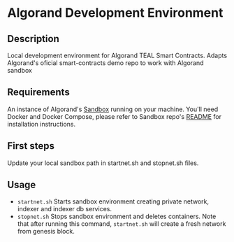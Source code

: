 # Algorand Development Environment

## Description

Local development environment for Algorand TEAL Smart Contracts.
Adapts Algorand's oficial smart-contracts demo repo to work with Algorand sandbox

## Requirements

An instance of Algorand's [Sandbox](https://github.com/algorand/sandbox) running on your machine.
You'll need Docker and Docker Compose, please refer to Sandbox repo's [README](https://github.com/algorand/sandbox#readme)
for installation instructions.

## First steps

Update your local sandbox path in startnet.sh and stopnet.sh files.

## Usage

+ `startnet.sh`  Starts sandbox environment creating private network, indexer and indexer db services.
+ `stopnet.sh`  Stops sandbox environment and deletes containers. Note that after running this command, `startnet.sh` will create a fresh
network from genesis block.
